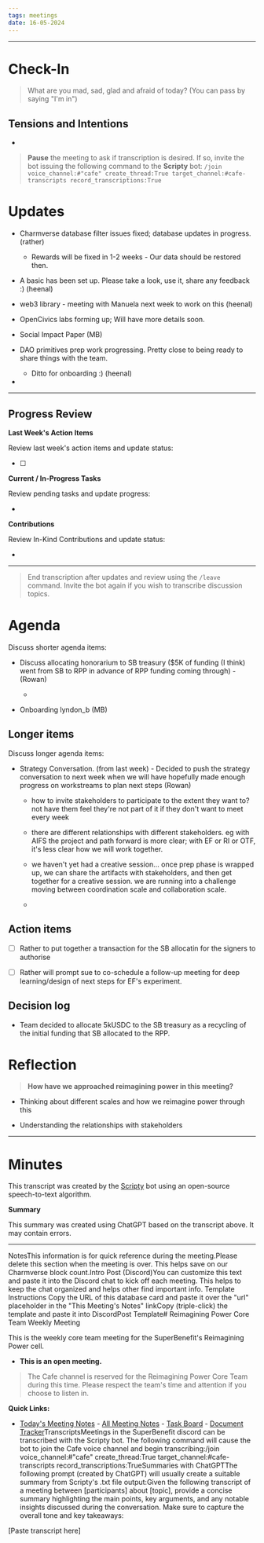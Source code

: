 ```yaml
---
tags: meetings
date: 16-05-2024
---
```


---

# Check-In

> What are you mad, sad, glad and afraid of today? (You can pass by saying "I'm in")

## Tensions and Intentions

- 

> **Pause** the meeting to ask if transcription is desired. If so, invite the bot issuing the following command to the **Scripty** bot:
> `/join voice_channel:#"cafe" create_thread:True target_channel:#cafe-transcripts record_transcriptions:True`

# Updates

- Charmverse database filter issues fixed; database updates in progress. (rather)

  - Rewards will be fixed in 1-2 weeks - Our data should be restored then.

- A basic  has been set up. Please take a look, use it, share any feedback :) (heenal)

- web3 library - meeting with Manuela next week to work on this (heenal)

- OpenCivics labs forming up; Will have more details soon.

- Social Impact Paper (MB)

- DAO primitives prep work progressing. Pretty close to being ready to share things with the team. 

  - Ditto for onboarding :) (heenal)

- 

---

## Progress Review

**Last Week's Action Items**

Review last week's action items and update status:

- [ ] 

**Current / In-Progress Tasks**

Review pending tasks and update progress:

-  

**Contributions**

Review In-Kind Contributions and update status:

- 

---

> End transcription after updates and review using the `/leave` command. Invite the bot again if you wish to transcribe discussion topics.

# Agenda

Discuss shorter agenda items:

- Discuss allocating honorarium to SB treasury ($5K of funding (I think) went from SB to RPP in advance of RPP funding coming through) - (Rowan)

  - 

- Onboarding lyndon_b (MB)

## Longer items

Discuss longer agenda items:


- Strategy Conversation. (from last week) - Decided to push the strategy conversation to next week when we will have hopefully made enough progress on workstreams to plan next steps (Rowan)

  - how to invite stakeholders to participate to the extent they want to? not have them feel they're not part of it if they don't want to meet every week

  - there are different relationships with different stakeholders. eg with AIFS the project and path forward is more clear; with EF or RI or OTF, it's less clear how we will work together.

  - we haven't yet had a creative session... once prep phase is wrapped up, we can share the artifacts with stakeholders, and then get together for a creative session. we are running into a challenge moving between coordination scale and collaboration scale.

  - 

## Action items

- [ ] Rather to put together a transaction for the SB allocatin for the signers to authorise 

- [ ] Rather will prompt sue to co-schedule a follow-up meeting for deep learning/design of next steps for EF's experiment.

## Decision log

- Team decided to allocate 5kUSDC to the SB treasury as a recycling of the initial funding that SB allocated to the RPP. 

# Reflection 

> **How have we approached reimagining power in this meeting?**

- Thinking about different scales and how we reimagine power through this

- Understanding the relationships with stakeholders 

---

# Minutes

This transcript was created by the [Scripty](https://scripty.org/) bot using an open-source speech-to-text algorithm.

**Summary**

This summary was created using ChatGPT based on the transcript above. It may contain errors.

> <Paste summary here>

---

NotesThis information is for quick reference during the meeting.Please delete this section when the meeting is over. This helps save on our Charmverse block count.Intro Post (Discord)You can customize this text and paste it into the Discord chat to kick off each meeting. This helps to keep the chat organized and helps other find important info. Template Instructions Copy the URL of this database card and paste it over the "url" placeholder in the "This Meeting's Notes" linkCopy (triple-click) the template and paste it into DiscordPost Template# Reimagining Power Core Team Weekly Meeting

This is the weekly core team meeting for the SuperBenefit's Reimagining Power cell.

- __This is an **open** meeting.__  
> The Cafe channel is reserved for the Reimagining Power Core Team during this time. Please respect the team's time and attention if you choose to listen in.

**Quick Links:**
- [Today's Meeting Notes](https://app.charmverse.io/superbenefit/reimagining-power-weekly-core-team-meeting-16-5-24-830577266889226)   - [All Meeting Notes](https://app.charmverse.io/superbenefit/meeting-notes-reimagining-power-9995214806368862)   - [Task Board](https://app.charmverse.io/superbenefit/task-board-reimagining-power-18270894134568505) - [Document Tracker](https://app.charmverse.io/superbenefit/documents-reimagining-power-8236079332321762)TranscriptsMeetings in the SuperBenefit discord can be transcribed with the Scripty bot. The following command will cause the bot to join the Cafe voice channel and begin transcribing:/join voice_channel:#"cafe" create_thread:True target_channel:#cafe-transcripts record_transcriptions:TrueSummaries with ChatGPTThe following prompt (created by ChatGPT) will usually create a suitable summary from Scripty's .txt file output:Given the following transcript of a meeting between [participants] about [topic], provide a concise summary highlighting the main points, key arguments, and any notable insights discussed during the conversation. Make sure to capture the overall tone and key takeaways:

[Paste transcript here]
